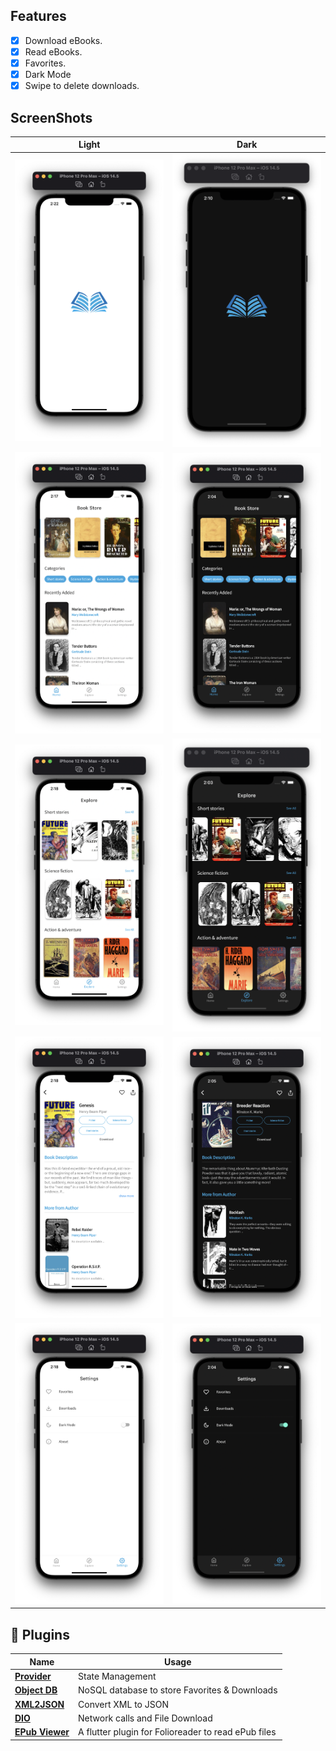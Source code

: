 
## Features

- [x] Download eBooks.
- [x] Read eBooks.
- [x] Favorites.
- [x] Dark Mode
- [x] Swipe to delete downloads.

##  ScreenShots

<!-- <img src="ss/mockup.png"/> -->

| Light                             | Dark                              |
| --------------------------------- | --------------------------------- |
| <img src="ss/1.1.png" width="400">  | <img src="ss/1.png" width="400">  |
| <img src="ss/2.2.png" width="400">  | <img src="ss/2.png" width="400">  |
| <img src="ss/3.3.png" width="400">  | <img src="ss/3.png" width="400">  |
| <img src="ss/4.4.png" width="400">  | <img src="ss/4.png" width="400">  |
| <img src="ss/5.5.png" width="400">  | <img src="ss/5.png" width="400"> |


## 🔌 Plugins

| Name                                                    | Usage                                               |
| ------------------------------------------------------- | --------------------------------------------------- |
| [**Provider**](https://pub.dev/packages/provider)       | State Management                                    |
| [**Object DB**](https://pub.dev/packages/objectdb)      | NoSQL database to store Favorites & Downloads       |
| [**XML2JSON**](https://pub.dev/packages/xml2json)       | Convert XML to JSON                                 |
| [**DIO**](https://pub.dev/packages/dio)                 | Network calls and File Download                     |
| [**EPub Viewer**](https://pub.dev/packages/epub_viewer) | A flutter plugin for Folioreader to read ePub files |

